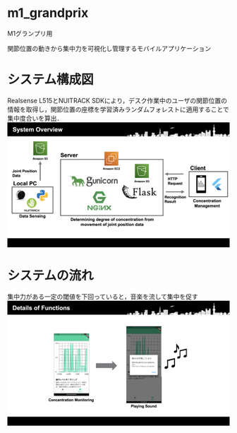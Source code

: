 # m1_grandprix
M1グランプリ用

関節位置の動きから集中力を可視化し管理するモバイルアプリケーション

# システム構成図
Realsense L515とNUITRACK SDKにより，デスク作業中のユーザの関節位置の情報を取得し，関節位置の座標を学習済みランダムフォレストに適用することで集中度合いを算出．
![システム概要図](img/system_overview.png)

# システムの流れ
集中力がある一定の閾値を下回っていると，音楽を流して集中を促す
![システムの流れ](img/system_function.png)
